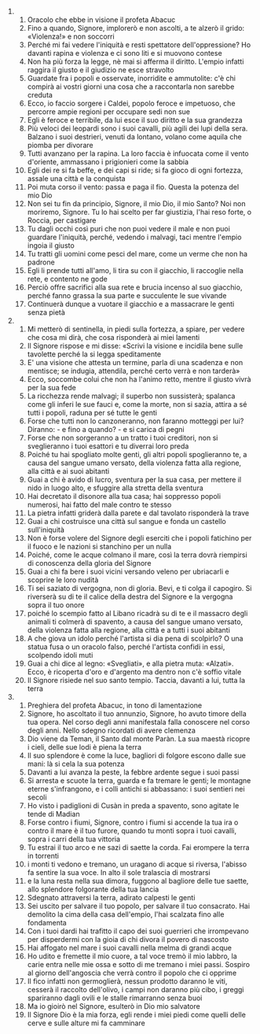 <ol>
  <li>
    <ol>
      <li>Oracolo che ebbe in visione il profeta Abacuc</li>
      <li>Fino a quando, Signore, implorerò e non ascolti, a te alzerò il grido: «Violenza!» e non soccorri</li>
      <li>Perché mi fai vedere l'iniquità e resti spettatore dell'oppressione? Ho davanti rapina e violenza e ci sono liti e si muovono contese</li>
      <li>Non ha più forza la legge, nè mai si afferma il diritto. L'empio infatti raggira il giusto e il giudizio ne esce stravolto</li>
      <li>Guardate fra i popoli e osservate, inorridite e ammutolite: c'è chi compirà ai vostri giorni una cosa che a raccontarla non sarebbe creduta</li>
      <li>Ecco, io faccio sorgere i Caldei, popolo feroce e impetuoso, che percorre ampie regioni per occupare sedi non sue</li>
      <li>Egli è feroce e terribile, da lui esce il suo diritto e la sua grandezza</li>
      <li>Più veloci dei leopardi sono i suoi cavalli, più agili dei lupi della sera. Balzano i suoi destrieri, venuti da lontano, volano come aquila che piomba per divorare</li>
      <li>Tutti avanzano per la rapina. La loro faccia è infuocata come il vento d'oriente, ammassano i prigionieri come la sabbia</li>
      <li>Egli dei re si fa beffe, e dei capi si ride; si fa gioco di ogni fortezza, assale una città e la conquista</li>
      <li>Poi muta corso il vento: passa e paga il fio. Questa la potenza del mio Dio</li>
      <li>Non sei tu fin da principio, Signore, il mio Dio, il mio Santo? Noi non moriremo, Signore. Tu lo hai scelto per far giustizia, l'hai reso forte, o Roccia, per castigare</li>
      <li>Tu dagli occhi così puri che non puoi vedere il male e non puoi guardare l'iniquità, perché, vedendo i malvagi, taci mentre l'empio ingoia il giusto</li>
      <li>Tu tratti gli uomini come pesci del mare, come un verme che non ha padrone</li>
      <li>Egli li prende tutti all'amo, li tira su con il giacchio, li raccoglie nella rete, e contento ne gode</li>
      <li>Perciò offre sacrifici alla sua rete e brucia incenso al suo giacchio, perché fanno grassa la sua parte e succulente le sue vivande</li>
      <li>Continuerà dunque a vuotare il giacchio e a massacrare le genti senza pietà</li>
    </ol>
  </li>
  <li>
    <ol>
      <li>Mi metterò di sentinella, in piedi sulla fortezza, a spiare, per vedere che cosa mi dirà, che cosa risponderà ai miei lamenti</li>
      <li>Il Signore rispose e mi disse: «Scrivi la visione e incidila bene sulle tavolette perché la si legga speditamente</li>
      <li>E' una visione che attesta un termine, parla di una scadenza e non mentisce; se indugia, attendila, perché certo verrà e non tarderà»</li>
      <li>Ecco, soccombe colui che non ha l'animo retto, mentre il giusto vivrà per la sua fede</li>
      <li>La ricchezza rende malvagi; il superbo non sussisterà; spalanca come gli inferi le sue fauci e, come la morte, non si sazia, attira a sé tutti i popoli, raduna per sé tutte le genti</li>
      <li>Forse che tutti non lo canzoneranno, non faranno motteggi per lui? Diranno: - e fino a quando? - e si carica di pegni</li>
      <li>Forse che non sorgeranno a un tratto i tuoi creditori, non si sveglieranno i tuoi esattori e tu diverrai loro preda</li>
      <li>Poiché tu hai spogliato molte genti, gli altri popoli spoglieranno te, a causa del sangue umano versato, della violenza fatta alla regione, alla città e ai suoi abitanti</li>
      <li>Guai a chi è avido di lucro, sventura per la sua casa, per mettere il nido in luogo alto, e sfuggire alla stretta della sventura</li>
      <li>Hai decretato il disonore alla tua casa; hai soppresso popoli numerosi, hai fatto del male contro te stesso</li>
      <li>La pietra infatti griderà dalla parete e dal tavolato risponderà la trave</li>
      <li>Guai a chi costruisce una città sul sangue e fonda un castello sull'iniquità</li>
      <li>Non è forse volere del Signore degli eserciti che i popoli fatichino per il fuoco e le nazioni si stanchino per un nulla</li>
      <li>Poiché, come le acque colmano il mare, così la terra dovrà riempirsi di conoscenza della gloria del Signore</li>
      <li>Guai a chi fa bere i suoi vicini versando veleno per ubriacarli e scoprire le loro nudità</li>
      <li>Ti sei saziato di vergogna, non di gloria. Bevi, e ti colga il capogiro. Si riverserà su di te il calice della destra del Signore e la vergogna sopra il tuo onore</li>
      <li>poiché lo scempio fatto al Libano ricadrà su di te e il massacro degli animali ti colmerà di spavento, a causa del sangue umano versato, della violenza fatta alla regione, alla città e a tutti i suoi abitanti</li>
      <li>A che giova un idolo perché l'artista si dia pena di scolpirlo? O una statua fusa o un oracolo falso, perché l'artista confidi in essi, scolpendo idoli muti</li>
      <li>Guai a chi dice al legno: «Svegliati», e alla pietra muta: «Alzati». Ecco, è ricoperta d'oro e d'argento ma dentro non c'è soffio vitale</li>
      <li>Il Signore risiede nel suo santo tempio. Taccia, davanti a lui, tutta la terra</li>
    </ol>
  </li>
  <li>
    <ol>
      <li>Preghiera del profeta Abacuc, in tono di lamentazione</li>
      <li>Signore, ho ascoltato il tuo annunzio, Signore, ho avuto timore della tua opera. Nel corso degli anni manifestala falla conoscere nel corso degli anni. Nello sdegno ricordati di avere clemenza</li>
      <li>Dio viene da Teman, il Santo dal monte Paràn. La sua maestà ricopre i cieli, delle sue lodi è piena la terra</li>
      <li>Il suo splendore è come la luce, bagliori di folgore escono dalle sue mani: là si cela la sua potenza</li>
      <li>Davanti a lui avanza la peste, la febbre ardente segue i suoi passi</li>
      <li>Si arresta e scuote la terra, guarda e fa tremare le genti; le montagne eterne s'infrangono, e i colli antichi si abbassano: i suoi sentieri nei secoli</li>
      <li>Ho visto i padiglioni di Cusàn in preda a spavento, sono agitate le tende di Madian</li>
      <li>Forse contro i fiumi, Signore, contro i fiumi si accende la tua ira o contro il mare è il tuo furore, quando tu monti sopra i tuoi cavalli, sopra i carri della tua vittoria</li>
      <li>Tu estrai il tuo arco e ne sazi di saette la corda. Fai erompere la terra in torrenti</li>
      <li>i monti ti vedono e tremano, un uragano di acque si riversa, l'abisso fa sentire la sua voce. In alto il sole tralascia di mostrarsi</li>
      <li>e la luna resta nella sua dimora, fuggono al bagliore delle tue saette, allo splendore folgorante della tua lancia</li>
      <li>Sdegnato attraversi la terra, adirato calpesti le genti</li>
      <li>Sei uscito per salvare il tuo popolo, per salvare il tuo consacrato. Hai demolito la cima della casa dell'empio, l'hai scalzata fino alle fondamenta</li>
      <li>Con i tuoi dardi hai trafitto il capo dei suoi guerrieri che irrompevano per disperdermi con la gioia di chi divora il povero di nascosto</li>
      <li>Hai affogato nel mare i suoi cavalli nella melma di grandi acque</li>
      <li>Ho udito e fremette il mio cuore, a tal voce tremò il mio labbro, la carie entra nelle mie ossa e sotto di me tremano i miei passi. Sospiro al giorno dell'angoscia che verrà contro il popolo che ci opprime</li>
      <li>Il fico infatti non germoglierà, nessun prodotto daranno le viti, cesserà il raccolto dell'olivo, i campi non daranno più cibo, i greggi spariranno dagli ovili e le stalle rimarranno senza buoi</li>
      <li>Ma io gioirò nel Signore, esulterò in Dio mio salvatore</li>
      <li>Il Signore Dio è la mia forza, egli rende i miei piedi come quelli delle cerve e sulle alture mi fa camminare</li>
    </ol>
  </li>
</ol>
